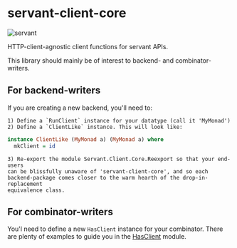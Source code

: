 # servant-client-core

![servant](https://raw.githubusercontent.com/haskell-servant/servant/master/servant.png)

HTTP-client-agnostic client functions for servant APIs.

This library should mainly be of interest to backend- and combinator-writers.

## For backend-writers

If you are creating a new backend, you'll need to:

    1) Define a `RunClient` instance for your datatype (call it 'MyMonad')
    2) Define a `ClientLike` instance. This will look like:

``` haskell
instance ClientLike (MyMonad a) (MyMonad a) where
  mkClient = id
```

    3) Re-export the module Servant.Client.Core.Reexport so that your end-users
    can be blissfully unaware of 'servant-client-core', and so each
    backend-package comes closer to the warm hearth of the drop-in-replacement
    equivalence class.

## For combinator-writers

You'l need to define a new `HasClient` instance for your combinator. There are
plenty of examples to guide you in the
[HasClient](src/Servant/Client/Core/Internal/HasClient.hs) module.
